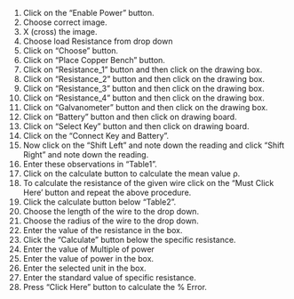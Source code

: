1.	Click on the “Enable Power” button.
2.	Choose correct image.
3.	X (cross) the image. 
4.	Choose load Resistance from drop down
5.	Click on “Choose” button.
6.	Click on “Place Copper Bench” button.
7.	Click on “Resistance_1” button and then click on the drawing box.
8.	Click on “Resistance_2” button and then click on the drawing box.
9.	Click on “Resistance_3” button and then click on the drawing box.
10.	Click on “Resistance_4” button and then click on the drawing box.
11.	Click on “Galvanometer” button and then click on the drawing box.
12.	Click on “Battery” button and then click on drawing board.
13.	Click on “Select Key” button and then click on drawing board.
14.	Click on the “Connect Key and Battery”.
15.	Now click on the “Shift Left” and note down the reading and click “Shift Right” and note down the reading.
16.	Enter these observations in “Table1”.
17.	Click on the calculate button to calculate the mean value ρ.
18.	To calculate the resistance of the given wire click on the “Must Click Here’ button and repeat the above procedure. 
19.	Click the calculate button below “Table2”.
20.	Choose the length of the wire to the drop down.
21.	Choose the radius of the wire to the drop down.
22.	Enter the value of the resistance in the box.
23.	Click the “Calculate” button below the specific resistance.
24.	Enter the value of Multiple of power
25.	Enter the value of power in the box.
26.	Enter the selected unit in the box.
27.	Enter the standard value of specific resistance.
28.	Press “Click Here” button to calculate the % Error.

